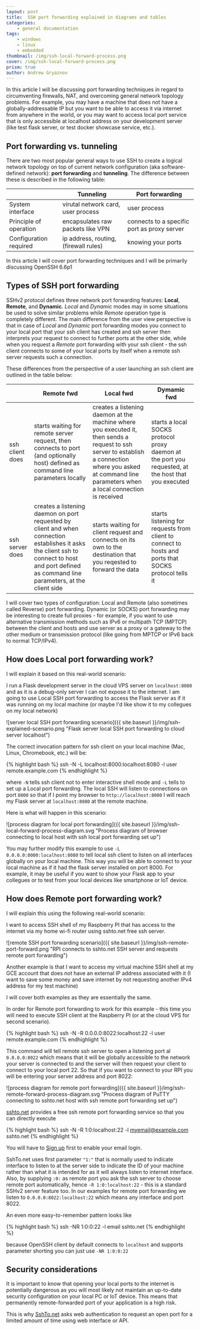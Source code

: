 ```yaml
---
layout: post
title:  SSH port forwarding explained in diagrams and tables
categories: 
    - general documentation
tags: 
    - windows
    - linux 
    - embedded 
thumbnail: /img/ssh-local-forward-process.png
cover: /img/ssh-local-forward-process.png
prism: true
author: Andrew Gryaznov
---
```


In this article I will be discussing port forwarding techniques in regard to circumventing firewalls, NAT, and overcoming general network topology problems. For example, you may have a machine that does not have a globally-addressable IP but you want to be able to access it via internet from anywhere in the world, or you may want to access local port service that is only accessible at localhost address on your development server (like test flask server, or test docker showcase service, etc.).


Port forwarding vs. tunneling
-----------------------------

There are two most popular general ways to use SSH to create a logical network topology on top of current network configuration (aka software-defined network): **port forwarding** and **tunneling**. 
The difference between these is described in the following table: 

|                        | Tunneling                             | Port forwarding                             |
|------------------------|---------------------------------------|---------------------------------------------|
| System interface       | virutal network card, user process    | user process                                |
| Principle of operation | encapsulates raw packets like VPN     | connects to a specific port as proxy server |
| Configuration required | ip address, routing, (firewall rules) | knowing your ports                          |

In this article I will cover port forwarding techniques and I will be primarily discussing OpenSSH 6.6p1

Types of SSH port forwarding
----------------------------

SSHv2 protocol defines three network port forwarding features: **Local**, **Remote**, and **Dynamic**. *Local* and *Dynamic* modes may in some situations be used to solve similar problems while *Remote* operation type is completely different. The main difference from the user view perspective is that in case of *Local* and *Dynamic* port forwarding modes you connect to your local port that your ssh client has created and ssh server then interprets your request to connect to further ports at the other side, while when you request a *Remote*  port forwarding with your ssh client - the ssh client connects to some of your local ports by itself when a remote ssh server requests such a connection.

These differences from the perspective of a user launching an ssh client are outlined in the table below:

|                 | Remote fwd                                                                                                                                                                                       | Local fwd                                                                                                                                                                                                    | Dymamic fwd                                                                                          |
|-----------------|--------------------------------------------------------------------------------------------------------------------------------------------------------------------------------------------------|--------------------------------------------------------------------------------------------------------------------------------------------------------------------------------------------------------------|------------------------------------------------------------------------------------------------------|
| ssh client does | starts waiting for remote server request, then connects to port (and optionally host) defined as command line parameters locally                                                                 | creates a listening daemon at the machine where you executed it, then sends a request to ssh server to establish a connection where you asked at command line parameters when a local connection is received | starts a local SOCKS protocol proxy daemon at the port you requested, at the host that you executed  |
| ssh server does | creates a listening daemon on port requested by client and when connection establishes it asks the client ssh to connect to host and port defined as command line parameters, at the client side | starts waiting for client request and connects on its own to the destination that you reqested to forward the data                                                                                           | starts listening for requests from client to connect to hosts and ports that SOCKS protocol tells it |

I will cover two types of configuration: Local and Remote (also sometimes called Reverse) port forwarding. Dynamic (or SOCKS) port forwarding may be interesting to create full proxies - for example, if you want to use alternative transmission methods such as IPv6 or multipath TCP (MPTCP) between the client and hosts and use server as a proxy or a gateway to the other medium or transmission protocol (like going from MPTCP or IPv6 back to normal TCP/IPv4).

How does Local port forwarding work?
------------------------------------

I will explain it based on this real-world scenario: 

I run a Flask development server in the cloud VPS server on `localhost:8080` and as it is a debug-only server I can not expose it to the internet. I am going to use Local SSH port forwarding to access the Flask server as if it was running on my local machine (or maybe I'd like show it to my collegues on my local network)

![server local SSH port forwarding scenario]({{ site.baseurl }}/img/ssh-explained-scenario.png "Flask server local SSH port forwarding to cloud server localhost")

The correct invocation pattern for ssh client on your local machine (Mac, Linux, Chromebook, etc.) will be: 

{% highlight bash %}
ssh -N -L localhost:8000:localhost:8080 -l user remote.example.com
{% endhighlight %}

where `-N` tells ssh client not to enter interactive shell mode and `-L` tells to set up a Local port forwarding. The local SSH will listen to connections on port `8000` 
so that if I point my browser to `http://localhost:8000` I will reach my Flask server at `localhost:8080` at the remote machine.

Here is what will happen in this scenario:

![process diagram for local port forwarding]({{ site.baseurl }}/img/ssh-local-forward-process-diagram.svg "Process diagram of browser connecting to local host with ssh local port forwarding set up")

You may further modify this example to use `-L 0.0.0.0:8000:localhost:8080` to tell local ssh client to listen on all interfaces globally on your local machine. This way you will be able to connect to your local machine as if it had the flask server installed on port 8000. For example, it may be useful if you want to show your Flask app to your collegues or to test from your local devices like smartphone or IoT device.

How does Remote port forwarding work?
-------------------------------------

I will explain this using the following real-world scenario:

I want to access SSH shell of my Raspberry PI that has access to the internet via my home wi-fi router using sshto.net free ssh server. 


![remote SSH port forwarding scenario]({{ site.baseurl }}/img/ssh-remote-port-forward.png "RPI connects to sshto.net SSH server and requests remote port forwarding")

Another example is that I want to access my virtual machine SSH shell at my GCE account that does not have an external IP address associated with it 
(I want to save some money and save internet by not requesting another IPv4 address for my test machine)

I will cover both examples as they are essentially the same.

In order for Remote port forwarding to work for this example - this time you will need to execute SSH client at the Raspberry PI (or at the cloud VPS for second scenario).

{% highlight bash %}
ssh -N -R 0.0.0.0:8022:localhost:22 -l user remote.example.com
{% endhighlight %}

This command will tell remote ssh server to open a listening port al `0.0.0.0:8022` which means that it will be globally accessible to the network your server is connected to and the server will then request your client to connect to your local port 22. So that if you want to connect to your RPI you will be entering your server address and port 8022:


![process diagram for remote port forwarding]({{ site.baseurl }}/img/ssh-remote-forward-process-diagram.svg "Process diagram of PuTTY connecting to sshto.net host with ssh remote port forwarding set up")

[sshto.net][sshtonet] provides a free ssh remote port forwarding service so that you can directly execute

{% highlight bash %}
ssh -N -R 1:0:localhost:22 -l myemail@example.com sshto.net
{% endhighlight %}

You will have to [Sign up][sshtonet] first to enable your email login. 

SshTo.net uses first parameter `"1:"` that is normally used to indicate interface to listen to at the server side to indicate the ID of your machine rather than what it is intended for as it will always listen to internet interface. Also, by supplying `:0:` as remote port you ask the ssh server to choose remote port automatically, hence `-R 1:0:localhost:22` - this is a standard SSHv2 server feature too. In our examples for remote port forwarding we listen to `0.0.0.0:8022:localhost:22` which means any interface and port 8022.

An even more easy-to-remember pattern looks like

{% highlight bash %}
ssh -NR 1:0:0:22 -l email sshto.net
{% endhighlight %}

because OpenSSH client by default connects to `localhost` and supports parameter shorting you can just use `-NR 1:0:0:22`

Security considerations
-----------------------

It is important to know that opening your local ports to the internet is potentially dangerous as you will most likely not maintain an up-to-date security configuration on your local PC or IoT device. This means that permanently remote-forwarded port of your application is a high risk. 

This is why [SshTo.net][sshtonet] asks web authentication to request an open port for a limited amount of time using web interface or API.

[sshtonet]: https://www.sshto.net
